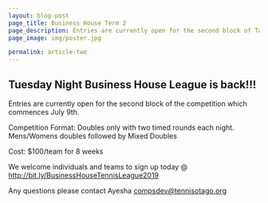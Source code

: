 ```yaml
---
layout: blog-post
page_title: Business House Term 2
page_description: Entries are currently open for the second block of Tuesday Night Business House League
page_image: img/poster.jpg

permalink: article-two
---
```


## Tuesday Night Business House League is back!!!

Entries are currently open for the second block of the competition which commences July 9th.

Competition Format:
Doubles only with two timed rounds each night.
Mens/Womens doubles followed by Mixed Doubles

Cost: $100/team for 8 weeks

We welcome individuals and teams to sign up today @ http://bit.ly/BusinessHouseTennisLeague2019

Any questions please contact Ayesha compsdev@tennisotago.org

